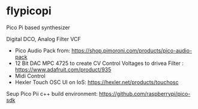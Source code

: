 # flypicopi
Pico Pi based synthesizer

Digital DCO, Analog Filter VCF

- Pico Audio Pack from: https://shop.pimoroni.com/products/pico-audio-pack
- 12 Bit DAC MPC 4725 to create CV Control Voltages  to drivea Filter : https://www.adafruit.com/product/935
- Midi Control
- Hexler Touch OSC UI on IoS:  https://hexler.net/products/touchosc

Seup Pico Pii c++ build environment: https://github.com/raspberrypi/pico-sdk


